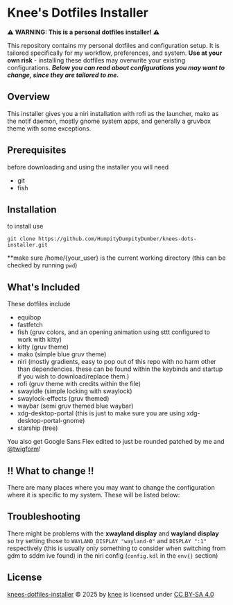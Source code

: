# Knee's Dotfiles Installer

⚠️ **WARNING: This is a personal dotfiles installer!** ⚠️

This repository contains my personal dotfiles and configuration setup. It is tailored specifically for my workflow, preferences, and system. **Use at your own risk** - installing these dotfiles may overwrite your existing configurations. ***Below you can read about configurations you may want to change, since they are tailored to me.***

## Overview

This installer gives you a niri installation with rofi as the launcher, mako as the notif daemon, mostly gnome system apps, and generally a gruvbox theme with some exceptions.

## Prerequisites

before downloading and using the installer you will need

- git
- fish

## Installation

to install use
```
git clone https://github.com/HumpityDumpityDumber/knees-dots-installer.git
```
**make sure /home/{your_user} is the current working directory (this can be checked by running `pwd`)

## What's Included

These dotfiles include

- equibop
- fastfetch
- fish (gruv colors, and an opening animation using sttt configured to work with kitty)
- kitty (gruv theme)
- mako (simple blue gruv theme)
- niri (mostly gradients, easy to pop out of this repo with no harm other than dependencies. these can be found within the keybinds and startup if you wish to download/replace them.)
- rofi (gruv theme with credits within the file)
- swayidle (simple locking with swaylock)
- swaylock-effects (gruv themed)
- waybar (semi gruv themed blue waybar)
- xdg-desktop-portal (this is just to make sure you are using xdg-desktop-portal-gnome)
- starship (tree)

You also get Google Sans Flex edited to just be rounded patched by me and [@twigform](https://github.com/twigform)!

## !! What to change !!

There are many places where you may want to change the configuration where it is specific to my system. These will be listed below:

## Troubleshooting

There might be problems with the **xwayland display** and **wayland display** so try setting those to `WAYLAND_DISPLAY "wayland-0"` and `DISPLAY ":1"` respectively (this is usually only something  to consider when switching from gdm to sddm ive found) in the niri config (`config.kdl` in the `env{}` section)

## License

<a href="https://github.com/HumpityDumpityDumber/knees-dots-installer">knees-dotfiles-installer</a> © 2025 by <a href="https://github.com/HumpityDumpityDumber">knee</a> is licensed under <a href="https://creativecommons.org/licenses/by-sa/4.0/">CC BY-SA 4.0</a>

